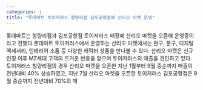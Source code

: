 ```yaml
---
categories: j
title: "롯데마트 토이저러스 청량리점 김포공항점에 산리오 마켓 운영"
---
```

롯데마트는 청량리점과 김포공항점 토이저러스 매장에 산리오 마켓을 오픈해 운영중이라고 전했다.롯데마트 토이저러스에서 운영하는 산리오 마켓에서는 완구, 문구, 디지털 액세서리, 인테리어 소품 등 다양한 캐릭터 상품을 만나볼 수 있다. 산리오 마켓은 신규 런칭 이후 MZ세대 고객의 뜨거운 반응을 얻으며 토이저러스의 매출을 견인하고 있다. 토이저러스 청량리점의 경우 산리오 마켓을 오픈한 지난 1월부터 9월 중순까지 매출이 전년대비 40% 상승하였고, 지난 7월 산리오 마켓을 오픈한 토이저러스 김포공항점은 9월 중순까지 전년대비 70%의 매